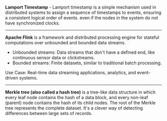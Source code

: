 **Lamport Timestamp** - Lamport timestamp is a simple mechanism used in distributed systems to assign a sequence of timestamps to events, ensuring a consistent logical order of events.  even if the nodes in the system do not have synchronized clocks.

--------------------------------------------------------------------------------------------------------------------------------------------

**Apache Flink** is a framework and distributed processing engine for stateful computations over unbounded and bounded data streams.

-  Unbounded streams: Data streams that don't have a defined end, like continuous sensor data or clickstreams.
-  Bounded streams: Finite datasets, similar to traditional batch processing.

Use Case: Real-time data streaming applications, analytics, and event-driven systems.

--------------------------------------------------------------------------------------------------------------------------------------------

**Merkle tree (also called a hash tree)** is a tree-like data structure in which every leaf node contains the hash of a data block, and every non-leaf (parent) node contains the hash of its child nodes. The root of the Merkle tree represents the complete dataset. It's a clever way of detecting differences between large sets of records. 


